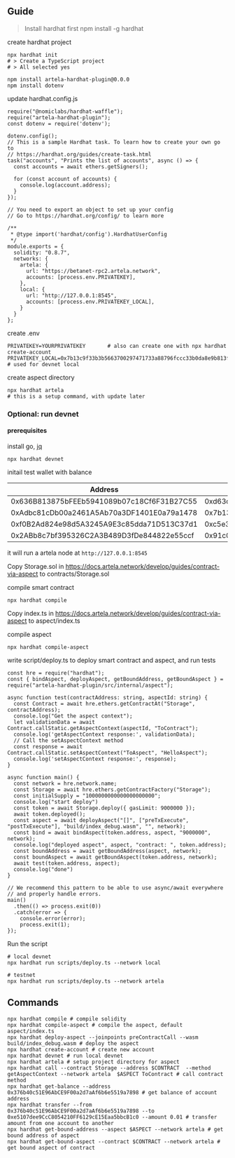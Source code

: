 ## Guide

> Install hardhat first
npm install -g hardhat

create hardhat project

```
npx hardhat init
# > Create a TypeScript project
# > All selected yes

npm install artela-hardhat-plugin@0.0.0
npm install dotenv
```

update hardhat.config.js

```
require("@nomiclabs/hardhat-waffle");
require("artela-hardhat-plugin");
const dotenv = require('dotenv');

dotenv.config();
// This is a sample Hardhat task. To learn how to create your own go to
// https://hardhat.org/guides/create-task.html
task("accounts", "Prints the list of accounts", async () => {
  const accounts = await ethers.getSigners();

  for (const account of accounts) {
    console.log(account.address);
  }
});

// You need to export an object to set up your config
// Go to https://hardhat.org/config/ to learn more

/**
 * @type import('hardhat/config').HardhatUserConfig
 */
module.exports = {
  solidity: "0.8.7",
  networks: {
    artela: {
      url: "https://betanet-rpc2.artela.network",
      accounts: [process.env.PRIVATEKEY],
    },
    local: {
      url: "http://127.0.0.1:8545",
      accounts: [process.env.PRIVATEKEY_LOCAL],
    }
  }
};

```

create .env
```
PRIVATEKEY=YOURPRIVATEKEY       # also can create one with npx hardhat create-account
PRIVATEKEY_LOCAL=0x7b13c9f33b3b5663700297471733a88796fccc33b0da8e9b813f7a8422533304 # used for devnet local
```

create aspect directory
```
npx hardhat artela 
# this is a setup command, with update later
```

### Optional: run devnet

#### prerequisites

install go, [jq](https://jqlang.github.io/jq/download/)

```
npx hardhat devnet
```

initail test wallet with balance

| Address                                    | Private Key                                                  | Bech32 Acc                              |
| ------------------------------------------ | ------------------------------------------------------------ | --------------------------------------- |
| 0x636B813875bFEEb5941089b07c18Cf6F31B27C55 | 0xd63ca10fae51e35945cb366d7601ea79d65e79aa176c82fbb3df2cfd8d58fcb5 | art1vd4czwr4hlhtt9qs3xc8cxx0ducmylz4sh4l5m |
| 0xAdbc81cDb00a2461A5Ab70a3DF1401E0a79a1478 | 0x7b13c9f33b3b5663700297471733a88796fccc33b0da8e9b813f7a8422533304 | art14k7grndspgjxrfdtwz3a79qpuzne59rcg5y2vp |
| 0xf0B2Ad824e98d5A3245A9E3c85dda71D513C37d1 | 0xc5e3059ac8e54e415e3d81831fc24f292f825ae3d2690bab97d3e3c80065046e | art17ze2mqjwnr26xfz6nc7gthd8r4gncd73a585zw |
| 0x2ABb8c7bf395326C2A3B489D3fDe844822e55ccf | 0x91c00a2cbf598cdb1173d06674d8ee7fea71437c196867f4d9a0088105f697c0 | art192acc7lnj5exc23mfzwnlh5yfq3w2hx06pkj0u |


it will run a artela node at `http://127.0.0.1:8545`

Copy Storage.sol in https://docs.artela.network/develop/guides/contract-via-aspect to contracts/Storage.sol

compile smart contract

```
npx hardhat compile
```

Copy index.ts in https://docs.artela.network/develop/guides/contract-via-aspect to aspect/index.ts

compile aspect

```
npx hardhat compile-aspect
```

write script/deploy.ts to deploy smart contract and aspect, and run tests

```
const hre = require("hardhat");
const { bindAspect, deployAspect, getBoundAddress, getBoundAspect } = require("artela-hardhat-plugin/src/internal/aspect");

async function test(contractAddress: string, aspectId: string) {
  const Contract = await hre.ethers.getContractAt("Storage", contractAddress);
  console.log("Get the aspect context");
  let validationData = await Contract.callStatic.getAspectContext(aspectId, "ToContract");
  console.log('getAspectContext response:', validationData);
  // Call the setAspectContext method
  const response = await Contract.callStatic.setAspectContext("ToAspect", "HelloAspect");
  console.log('setAspectContext response:', response);
}

async function main() {
  const network = hre.network.name;
  const Storage = await hre.ethers.getContractFactory("Storage");
  const initialSupply = "1000000000000000000000";
  console.log("start deploy")
  const token = await Storage.deploy({ gasLimit: 9000000 });
  await token.deployed();
  const aspect = await deployAspect("[]", ["preTxExecute", "postTxExecute"], "build/index_debug.wasm", "", network);
  const bind = await bindAspect(token.address, aspect, "9000000", network);
  console.log("deployed aspect", aspect, "contract: ", token.address);
  const boundAddress = await getBoundAddress(aspect, network);
  const boundAspect = await getBoundAspect(token.address, network);
  await test(token.address, aspect);
  console.log("done")
}

// We recommend this pattern to be able to use async/await everywhere
// and properly handle errors.
main()
  .then(() => process.exit(0))
  .catch(error => {
    console.error(error);
    process.exit(1);
});
```

Run the script

```
# local devnet
npx hardhat run scripts/deploy.ts --network local

# testnet
npx hardhat run scripts/deploy.ts --network artela
```

## Commands

```
npx hardhat compile # compile solidity
npx hardhat compile-aspect # compile the aspect, default aspect/index.ts
npx hardhat deploy-aspect --joinpoints preContractCall --wasm build/index_debug.wasm # deploy the aspect
npx hardhat create-account # create new account
npx hardhat devnet # run local devnet
npx hardhat artela # setup project directory for aspect
npx hardhat call --contract Storage --address $CONTRACT  --method getAspectContext --network artela  $ASPECT ToContract # call contract method
npx hardhat get-balance --address 0x376b40c51E96AbCE9F00a2d7aAf6b6e5519a7898 # get balance of account address
npx hardhat transfer --from  0x376b40c51E96AbCE9F00a2d7aAf6b6e5519a7898 --to 0xe5107dee9CcC8054210FF6129cE15Eaa5bbcB1c0 --amount 0.01 # transfer amount from one account to another
npx hardhat get-bound-address --aspect $ASPECT --network artela # get bound address of aspect
npx hardhat get-bound-aspect --contract $CONTRACT --network artela # get bound aspect of contract
```

